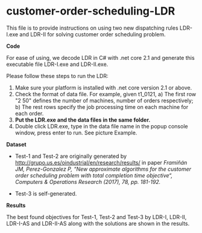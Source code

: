 # customer-order-scheduling-LDR

This file is to provide instructions on using two new dispatching rules LDR-I.exe and LDR-II for solving customer order scheduling problem.

<b>Code</b>

For ease of using, we decode LDR in C# with .net core 2.1 and generate this executable file LDR-I.exe and LDR-II.exe.

Please follow these steps to run the LDR:

1. Make sure your platform is installed with .net core version 2.1 or above.
2. Check the format of data file. For example, given t1_0121,
	a) The first row "2 50" defines the number of machines, number of orders respectively;
	b) The rest rows specify the job processing time on each machine for each order.
3. <b>Put the LDR.exe and the data files in the same folder.</b> 
4. Double click LDR.exe, type in the data file name in the popup console window, press enter to run. See picture Example.

<b>Dataset</b><br>
* Test-1 and Test-2 are originally generated by http://grupo.us.es/oindustrial/en/research/results/ in paper _Framiñán JM, Perez-Gonzalez P, “New approximate algorithms for the customer order scheduling problem with total completion time objective“, Computers & Operations Research (2017), 78, pp. 181-192._<br>

* Test-3 is self-generated. <br>

**Results**

The best found objectives for Test-1, Test-2 and Test-3 by LDR-I, LDR-II, LDR-I-AS and LDR-II-AS along with the solutions are shown in the results.
